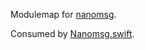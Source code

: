 Modulemap for [nanomsg](http://nanomsg.org/).

Consumed by [Nanomsg.swift](https://github.com/autozimu/Nanomsg.swift).
